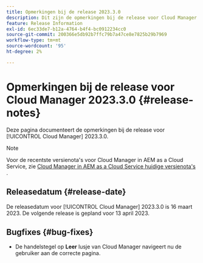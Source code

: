```yaml
---
title: Opmerkingen bij de release 2023.3.0
description: Dit zijn de opmerkingen bij de release voor Cloud Manager 2023.3.0.
feature: Release Information
exl-id: 6ec33de7-b12a-4764-b4f4-bc0912234cc0
source-git-commit: 200366e5db92b7ffc79b7a47ce8e7825b29b7969
workflow-type: tm+mt
source-wordcount: '95'
ht-degree: 2%

---
```


# Opmerkingen bij de release voor Cloud Manager 2023.3.0 {#release-notes}

Deze pagina documenteert de opmerkingen bij de release voor [!UICONTROL Cloud Manager] 2023.3.0.

>[!NOTE]
>
>Voor de recentste versienota&#39;s voor Cloud Manager in AEM as a Cloud Service, zie [ Cloud Manager in AEM as a Cloud Service huidige versienota&#39;s ](https://experienceleague.adobe.com/docs/experience-manager-cloud-service/content/implementing/using-cloud-manager/release-notes-cloud-manager/release-notes-cm-current.html).

## Releasedatum {#release-date}

De releasedatum voor [!UICONTROL Cloud Manager] 2023.3.0 is 16 maart 2023. De volgende release is gepland voor 13 april 2023.

## Bugfixes {#bug-fixes}

* De handelstegel op **Leer** lusje van Cloud Manager navigeert nu de gebruiker aan de correcte pagina.

